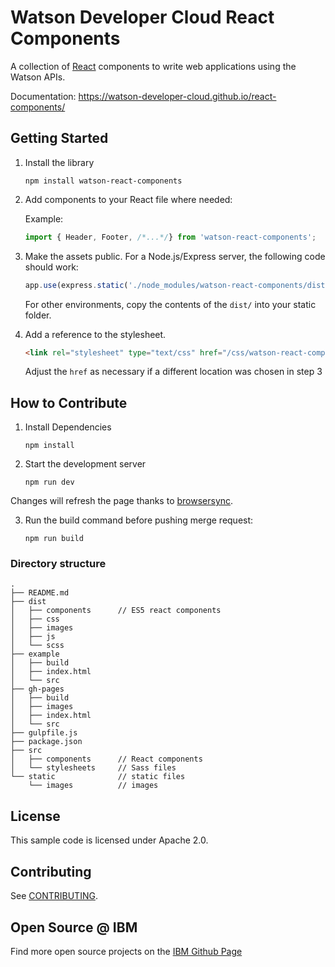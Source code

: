 # Watson Developer Cloud React Components
A collection of [React](https://facebook.github.io/react/) components to write web applications using the Watson APIs.

Documentation: https://watson-developer-cloud.github.io/react-components/

## Getting Started

1. Install the library

    ```
    npm install watson-react-components
    ```

2. Add components to your React file where needed:

    Example:
    ```js
    import { Header, Footer, /*...*/} from 'watson-react-components';
    ```

3. Make the assets public. For a Node.js/Express server, the following code should work:

   ```js
   app.use(express.static('./node_modules/watson-react-components/dist/'));
   ```

   For other environments, copy the contents of the `dist/` into your static folder.

4. Add a reference to the stylesheet.

   ```html
   <link rel="stylesheet" type="text/css" href="/css/watson-react-components.min.css">
   ```

   Adjust the `href` as necessary if a different location was chosen in step 3


## How to Contribute

1. Install Dependencies

    ```
    npm install
    ```

2. Start the development server

    ```
    npm run dev
    ```
  Changes will refresh the page thanks to [browsersync](https://www.browsersync.io).


3. Run the build command before pushing merge request:

    ```
    npm run build
    ```

### Directory structure

```
.
├── README.md
├── dist
│   ├── components      // ES5 react components
│   ├── css
│   ├── images
│   ├── js
│   └── scss
├── example
│   ├── build
│   ├── index.html
│   └── src
├── gh-pages
│   ├── build
│   ├── images
│   ├── index.html
│   └── src
├── gulpfile.js
├── package.json
├── src
│   ├── components      // React components
│   └── stylesheets     // Sass files
└── static              // static files
    └── images          // images
```
## License

  This sample code is licensed under Apache 2.0.

## Contributing

  See [CONTRIBUTING](.github/CONTRIBUTING.md).

## Open Source @ IBM
  Find more open source projects on the [IBM Github Page](http://ibm.github.io/)
